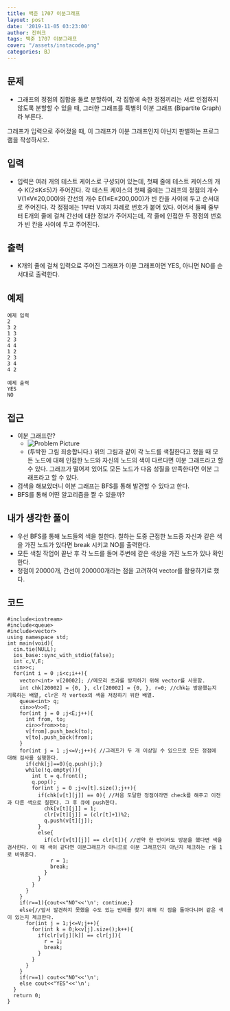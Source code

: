 ```yaml
---
title: 백준 1707 이분그래프
layout: post
date: '2019-11-05 03:23:00'
author: 진혀크
tags: 백준 1707 이분그래프
cover: "/assets/instacode.png"
categories: BJ
---
```


## 문제
* 그래프의 정점의 집합을 둘로 분할하여, 각 집합에 속한 정점끼리는 서로 인접하지 않도록 분할할 수 있을 때, 그러한 그래프를 특별히 이분 그래프 (Bipartite Graph) 라 부른다.

그래프가 입력으로 주어졌을 때, 이 그래프가 이분 그래프인지 아닌지 판별하는 프로그램을 작성하시오.

## 입력
* 입력은 여러 개의 테스트 케이스로 구성되어 있는데, 첫째 줄에 테스트 케이스의 개수 K(2≤K≤5)가 주어진다. 각 테스트 케이스의 첫째 줄에는 그래프의 정점의 개수 V(1≤V≤20,000)와 간선의 개수 E(1≤E≤200,000)가 빈 칸을 사이에 두고 순서대로 주어진다. 각 정점에는 1부터 V까지 차례로 번호가 붙어 있다. 이어서 둘째 줄부터 E개의 줄에 걸쳐 간선에 대한 정보가 주어지는데, 각 줄에 인접한 두 정점의 번호가 빈 칸을 사이에 두고 주어진다.

## 출력
* K개의 줄에 걸쳐 입력으로 주어진 그래프가 이분 그래프이면 YES, 아니면 NO를 순서대로 출력한다.

## 예제

    예제 입력
    2
    3 2
    1 3
    2 3
    4 4
    1 2
    2 3
    3 4
    4 2

    예제 출력
    YES
    NO

## 접근

* 이분 그래프란?
  - <img src="{{ site.baseurl }}/assets/bipartitegraph.png" title="Problem Picture" class="picture">
  - (투박한 그림 죄송합니다.) 위의 그림과 같이 각 노드를 색칠한다고 했을 때 모든 노드에 대해 인접한 노드와 자신의 노드의 색이 다르다면 이분 그래프라고 할 수 있다. 그래프가 떨어져 있어도 모든 노드가 다음 성질을 만족한다면 이분 그래프라고 할 수 있다.
* 검색을 해보았더니 이분 그래프는 BFS를 통해 발견할 수 있다고 한다.
* BFS를 통해 어떤 알고리즘을 짤 수 있을까?

## 내가 생각한 풀이

* 우선 BFS를 통해 노드들의 색을 칠한다. 칠하는 도중 근접한 노드중 자신과 같은 색을 가진 노드가 있다면 break 시키고 NO를 출력한다.
* 모든 색칠 작업이 끝난 후 각 노드를 돌며 주변에 같은 색상을 가진 노드가 있나 확인한다.
* 정점이 20000개, 간선이 200000개라는 점을 고려하여 vector를 활용하기로 했다.

## 코드

    #include<iostream>
    #include<queue>
    #include<vector>
    using namespace std;
    int main(void){
      cin.tie(NULL);
      ios_base::sync_with_stdio(false);
      int c,V,E;
      cin>>c;
      for(int i = 0 ;i<c;i++){
        vector<int> v[20002]; //메모리 초과를 방지하기 위해 vector를 사용함.
        int chk[20002] = {0, }, clr[20002] = {0, }, r=0; //chk는 방문했는지 기록하는 배열, clr은 각 vertex의 색을 저장하기 위한 배열.
        queue<int> q;
        cin>>V>>E;
        for(int j = 0 ;j<E;j++){
          int from, to;
          cin>>from>>to;
          v[from].push_back(to);
          v[to].push_back(from);
        }
        for(int j = 1 ;j<=V;j++){ //그래프가 두 개 이상일 수 있으므로 모든 정점에 대해 검사를 실행한다.
          if(chk[j]==0){q.push(j);}
          while(!q.empty()){
            int t = q.front();
            q.pop();
            for(int j = 0 ;j<v[t].size();j++){
              if(chk[v[t][j]] == 0){ //처음 도달한 정점이라면 check를 해주고 이전과 다른 색으로 칠한다. 그 후 큐에 push한다.
                chk[v[t][j]] = 1;
                clr[v[t][j]] = (clr[t]+1)%2;
                q.push(v[t][j]);
              }
              else{
                if(clr[v[t][j]] == clr[t]){ //만약 한 번이라도 방문을 했다면 색을 검사한다. 이 때 색이 같다면 이분그래프가 아니므로 이분 그래프인지 아닌지 체크하는 r을 1로 바꿔준다.
                  r = 1;
                  break;
                }
              }
            }
          }
        }
        if(r==1){cout<<"NO"<<'\n'; continue;}
        else{//앞서 발견하지 못했을 수도 있는 반례를 찾기 위해 각 점을 돌아다니며 같은 색이 있는지 체크한다.
          for(int j = 1;j<=V;j++){
            for(int k = 0;k<v[j].size();k++){
              if(clr[v[j][k]] == clr[j]){
                r = 1;
                break;
              }
            }
          }
        }
        if(r==1) cout<<"NO"<<'\n';
        else cout<<"YES"<<'\n';
      }
      return 0;
    }
